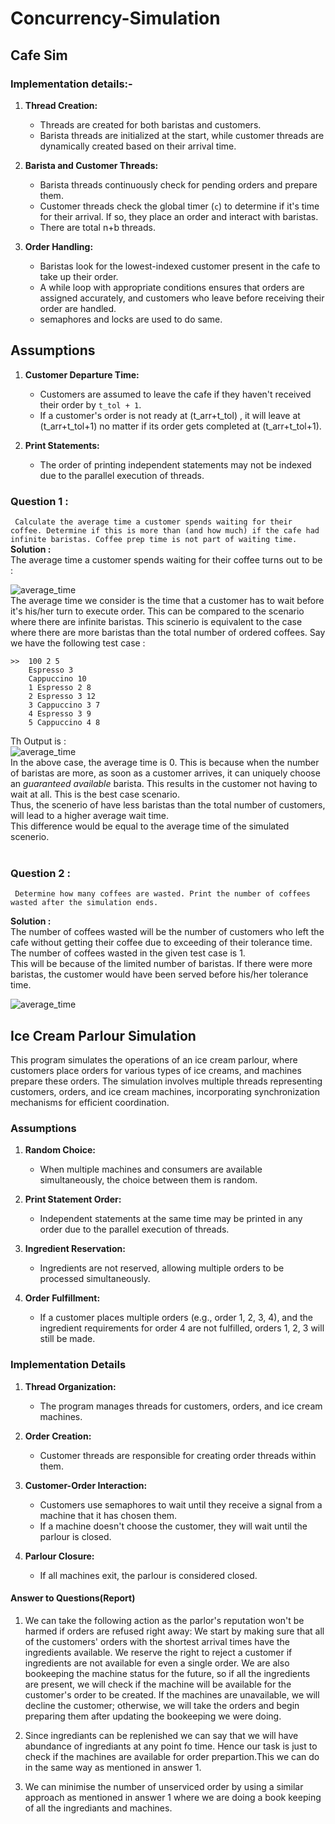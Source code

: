 # Concurrency-Simulation


## Cafe Sim

### Implementation details:-
1. **Thread Creation:**
    - Threads are created for both baristas and customers.
    - Barista threads are initialized at the start, while customer threads are dynamically created based on their arrival time.

2. **Barista and Customer Threads:**
    - Barista threads continuously check for pending orders and prepare them.
    - Customer threads check the global timer (`c`) to determine if it's time for their arrival. If so, they place an order and interact with baristas.
    - There are total n+b threads.

3. **Order Handling:**
    - Baristas look for the lowest-indexed customer present in the cafe to take up their order.
    - A while loop with appropriate conditions ensures that orders are assigned accurately, and customers who leave before receiving their order are handled.
    - semaphores and locks are used to do same.


## Assumptions

1. **Customer Departure Time:**
    - Customers are assumed to leave the cafe if they haven't received their order by `t_tol + 1`.
    - If a customer's order is not ready at (t_arr+t_tol) , it will leave at (t_arr+t_tol+1) no matter if its order gets completed at (t_arr+t_tol+1). 

2. **Print Statements:**
    - The order of printing independent statements may not be indexed due to the parallel execution of threads.



### Question 1 : 

``` Calculate the average time a customer spends waiting for their coffee. Determine if this is more than (and how much) if the cafe had infinite baristas. Coffee prep time is not part of waiting time.```
</br>
**Solution :**</br>
 The average time a customer spends waiting for their coffee turns out to be :

 ![average_time](/avg_runtime_sc.png)
</br>
The average time we consider is the time that a customer has to wait before it's his/her turn to execute order. This can be compared to the scenario where there are infinite baristas. This scinerio is equivalent to the case where there are more baristas than the total number of ordered coffees. Say we have the following test case : </br>
```
>>  100 2 5
    Espresso 3
    Cappuccino 10
    1 Espresso 2 8
    2 Espresso 3 12
    3 Cappuccino 3 7
    4 Espresso 3 9
    5 Cappuccino 4 8
```
Th Output is :</br>
 ![average_time](/personal_test.png)
</br>
In the above case, the average time is 0. This is because when the number of baristas are more, as soon as a customer arrives, it can uniquely choose an *guaranteed available* barista. This results in the customer not having to wait at all. This is the best case scenario. </br>
Thus, the scenerio of have less baristas than the total number of customers, will lead to a higher average wait time.</br> This difference would be equal to the average time of the simulated scenerio.</br>
</br>

### Question 2 : 

``` Determine how many coffees are wasted. Print the number of coffees wasted after the simulation ends.```

**Solution :**</br>
The number of coffees wasted will be the number of customers who left the cafe without getting their coffee due to exceeding of their tolerance time. </br>
The number of coffees wasted in the given test case is 1. </br>
This will be because of the limited number of baristas. If there were more baristas, the customer would have been served before his/her tolerance time. </br>

 ![average_time](/output.png)




## Ice Cream Parlour Simulation

This program simulates the operations of an ice cream parlour, where customers place orders for various types of ice creams, and machines prepare these orders. The simulation involves multiple threads representing customers, orders, and ice cream machines, incorporating synchronization mechanisms for efficient coordination.

### Assumptions

1. **Random Choice:**
    - When multiple machines and consumers are available simultaneously, the choice between them is random.

2. **Print Statement Order:**
    - Independent statements at the same time may be printed in any order due to the parallel execution of threads.

3. **Ingredient Reservation:**
    - Ingredients are not reserved, allowing multiple orders to be processed simultaneously.

4. **Order Fulfillment:**
    - If a customer places multiple orders (e.g., order 1, 2, 3, 4), and the ingredient requirements for order 4 are not fulfilled, orders 1, 2, 3 will still be made.

### Implementation Details

1. **Thread Organization:**
    - The program manages threads for customers, orders, and ice cream machines.

2. **Order Creation:**
    - Customer threads are responsible for creating order threads within them.

3. **Customer-Order Interaction:**
    - Customers use semaphores to wait until they receive a signal from a machine that it has chosen them.
    - If a machine doesn't choose the customer, they will wait until the parlour is closed.

4. **Parlour Closure:**
    - If all machines exit, the parlour is considered closed.

#### Answer to Questions(Report)

1. We can take the following action as the parlor's reputation won't be harmed if orders are refused right away: We start by making sure that all of the customers' orders with the shortest arrival times have the ingredients available. We reserve the right to reject a customer if ingredients are not available for even a single order. We are also bookeeping the machine status for the future, so if all the ingredients are present, we will check if the machine will be available for the customer's order to be created. If the machines are unavailable, we will decline the customer; otherwise, we will take the orders and begin preparing them after updating the bookeeping we were doing.

2. Since ingrediants can be replenished we can say that we will have abundance of ingrediants at any point fo time. Hence our task is just to check if the machines are available for order prepartion.This we can do in the same way as mentioned in answer 1.

3. We can minimise the number of unserviced order by using a similar approach as mentioned in answer 1 where we are doing a book keeping of all the ingrediants and machines.

